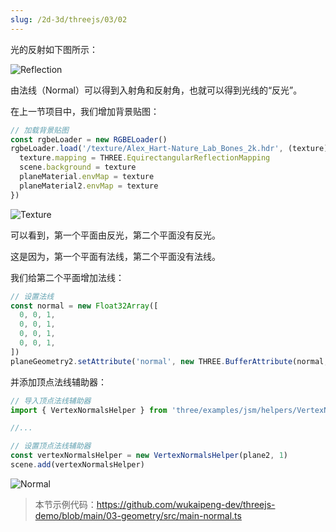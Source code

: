 ```yaml
---
slug: /2d-3d/threejs/03/02
---
```


光的反射如下图所示：

![Reflection](https://img.wukaipeng.com//2025/04/28-143752-wVVHXz-image-20250428143752731.png)

由法线（Normal）可以得到入射角和反射角，也就可以得到光线的“反光”。

在上一节项目中，我们增加背景贴图：

```javascript
// 加载背景贴图
const rgbeLoader = new RGBELoader()
rgbeLoader.load('/texture/Alex_Hart-Nature_Lab_Bones_2k.hdr', (texture) => {
  texture.mapping = THREE.EquirectangularReflectionMapping
  scene.background = texture
  planeMaterial.envMap = texture
  planeMaterial2.envMap = texture
})
```

![Texture](https://img.wukaipeng.com//2025/04/28-150625-KFQh7K-image-20250428150625758.png)

可以看到，第一个平面由反光，第二个平面没有反光。

这是因为，第一个平面有法线，第二个平面没有法线。

我们给第二个平面增加法线：

```javascript
// 设置法线
const normal = new Float32Array([
  0, 0, 1,
  0, 0, 1,
  0, 0, 1,
  0, 0, 1,
])
planeGeometry2.setAttribute('normal', new THREE.BufferAttribute(normal, 3))
```

并添加顶点法线辅助器：

```javascript
// 导入顶点法线辅助器
import { VertexNormalsHelper } from 'three/examples/jsm/helpers/VertexNormalsHelper'

//...

// 设置顶点法线辅助器
const vertexNormalsHelper = new VertexNormalsHelper(plane2, 1)
scene.add(vertexNormalsHelper)
```

![Normal](https://img.wukaipeng.com//2025/04/28-151411-AoCNZu-image-20250428151411028.png)

> 本节示例代码：https://github.com/wukaipeng-dev/threejs-demo/blob/main/03-geometry/src/main-normal.ts
